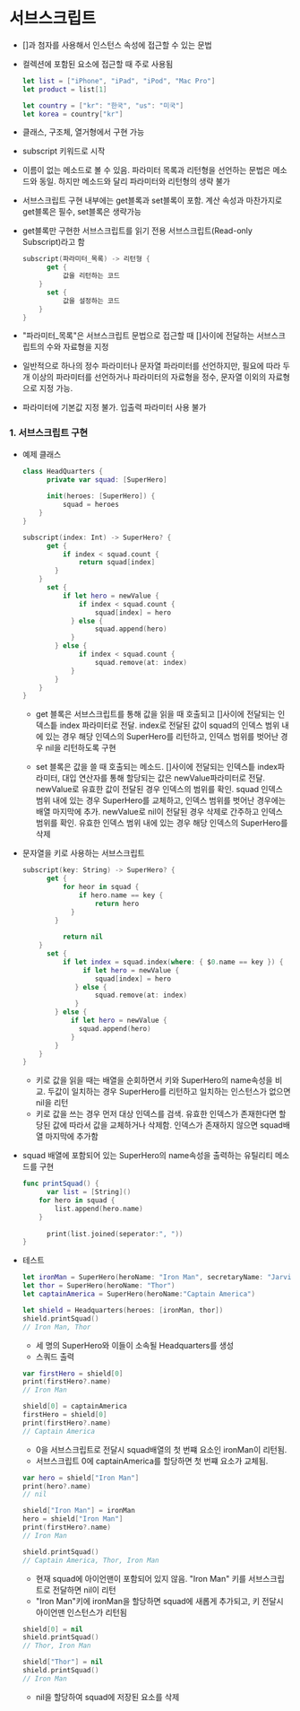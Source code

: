 # 서브스크립트

- []과 첨자를 사용해서 인스턴스 속성에 접근할 수 있는 문법

- 컬렉션에 포함된 요소에 접근할 때 주로 사용됨

  ```swift
  let list = ["iPhone", "iPad", "iPod", "Mac Pro"]
  let product = list[1]
  
  let country = ["kr": "한국", "us": "미국"]
  let korea = country["kr"]
  ```

- 클래스, 구조체, 열거형에서 구현 가능

- subscript 키워드로 시작

- 이름이 없는 메소드로 볼 수 있음. 파라미터 목록과 리턴형을 선언하는 문법은 메소드와 동일. 하지만 메소드와 달리 파라미터와 리턴형의 생략 불가

- 서브스크립트 구현 내부에는 get블록과 set블록이 포함. 계산 속성과 마찬가지로 get블록은 필수, set블록은 생략가능

- get블록만 구현한 서브스크립트를 읽기 전용 서브스크립트(Read-only Subscript)라고 함

  ```swift
  subscript(파라미터_목록) -> 리턴형 {
    	get {
        	값을 리턴하는 코드
      }
    	set {
        	값을 설정하는 코드
      }
  }
  ```

- "파라미터_목록"은 서브스크립트 문법으로 접근할 때 []사이에 전달하는 서브스크립트의 수와 자료형을 지정

- 일반적으로 하나의 정수 파라미터나 문자열 파라미터를 선언하지만, 필요에 따라 두 개 이상의 파라미터를 선언하거나 파라미터의 자료형을 정수, 문자열 이외의 자료형으로 지정 가능.

- 파라미터에 기본값 지정 불가. 입출력 파라미터 사용 불가



### 1. 서브스크립트 구현

- 예제 클래스

  ```swift
  class HeadQuarters {
    	private var squad: [SuperHero]
    
    	init(heroes: [SuperHero]) {
        	squad = heroes
      }
  }
  ```

  

  ```swift
  subscript(index: Int) -> SuperHero? {
    	get {
        	if index < squad.count {
            	return squad[index]
          }
      }
    	set {
        	if let hero = newValue {
            	if index < squad.count {
                	squad[index] = hero
              } else {
                	squad.append(hero)
              }
          } else {
            	if index < squad.count {
                	squad.remove(at: index)
              }
          }
      }
  }
  ```

  - get 블록은 서브스크립트를 통해 값을 읽을 때 호출되고 []사이에 전달되는 인덱스틑 index 파라미터로 전달. index로 전달된 값이 squad의 인덱스 범위 내에 있는 경우 해당 인덱스의 SuperHero를 리턴하고, 인덱스 범위를 벗어난 경우 nil을 리턴하도록 구현

  - set 블록은 값을 쓸 때 호출되는  메소드. []사이에 전달되는 인덱스틑 index파라미터, 대입 연산자를 통해 할당되는 값은 newValue파라미터로 전달. newValue로 유효한 값이 전달된 경우 인덱스의 범위를 확인. squad 인덱스 범위 내에 있는 경우 SuperHero를 교체하고, 인덱스 범위를 벗어난 경우에는 배열 마지막에 추가. newValue로 nil이 전달된 경우 삭제로 간주하고 인덱스 범위를 확인. 유효한 인덱스 범위 내에 있는 경우 해당 인덱스의 SuperHero를 삭제

    

- 문자열을 키로 사용하는 서브스크립트

  ```swift
  subscript(key: String) -> SuperHero? {
    	get {
        	for heor in squad {
            	if hero.name == key {
                	return hero
              }
          }
        
        	return nil
      }
    	set {
        	if let index = squad.index(where: { $0.name == key }) {
            	 if let hero = newValue {
                 	squad[index] = hero
               } else {
                 	squad.remove(at: index)
               }
          } else {
              if let hero = newValue {
                squad.append(hero)
              }
          }
      }
  }
  ```

  - 키로 값을 읽을 때는 배열을 순회하면서 키와 SuperHero의 name속성을 비교. 두값이 일치하는 경우 SuperHero를 리턴하고 일치하는 인스턴스가 없으면 nil을 리턴
  - 키로 값을 쓰는 경우 먼저 대상 인덱스를 검색. 유효한 인덱스가 존재한다면 할당된 값에 따라서 값을 교체하거나 삭제함. 인덱스가 존재하지 않으면 squad배열 마지막에 추가함

  

- squad 배열에 포함되어 있는 SuperHero의 name속성을 출력하는 유틸리티 메소드를 구현

  ```swift
  func printSquad() {
    	var list = [String]()
      for hero in squad {
          list.append(hero.name)
      }
    
    	print(list.joined(seperator:", "))
  }
  ```

  

- 테스트

  ```swift
  let ironMan = SuperHero(heroName: "Iron Man", secretaryName: "Jarvis")
  let thor = SuperHero(heroName: "Thor")
  let captainAmerica = SuperHero(heroName:"Captain America")
  
  let shield = Headquarters(heroes: [ironMan, thor])
  shield.printSquad() 
  // Iron Man, Thor
  ```

  - 세 명의 SuperHero와 이들이 소속될 Headquarters를 생성
  - 스쿼드 출력

  ```swift
  var firstHero = shield[0]
  print(firstHero?.name)
  // Iron Man
  
  shield[0] = captainAmerica
  firstHero = shield[0]
  print(firstHero?.name)
  // Captain America
  ```

  - 0을 서브스크립트로 전달시 squad배열의 첫 번쨰 요소인 ironMan이 리턴됨.
  - 서브스크립트 0에 captainAmerica를 할당하면 첫 번쨰 요소가 교체됨.

  ```swift
  var hero = shield["Iron Man"]
  print(hero?.name)
  // nil
  
  shield["Iron Man"] = ironMan
  hero = shield["Iron Man"]
  print(firstHero?.name)
  // Iron Man
  
  shield.printSquad()
  // Captain America, Thor, Iron Man
  ```

  - 현재 squad에 아이언맨이 포함되어 있지 않음. "Iron Man" 키를 서브스크립트로 전달하면 nil이 리턴
  - "Iron Man"키에 ironMan을 할당하면 squad에 새롭게 추가되고, 키 전달시 아이언맨 인스턴스가 리턴됨

  ```swift
  shield[0] = nil
  shield.printSquad()
  // Thor, Iron Man
  
  shield["Thor"] = nil
  shield.printSquad()
  // Iron Man
  ```

  - nil을 할당하여 squad에 저장된 요소를 삭제


